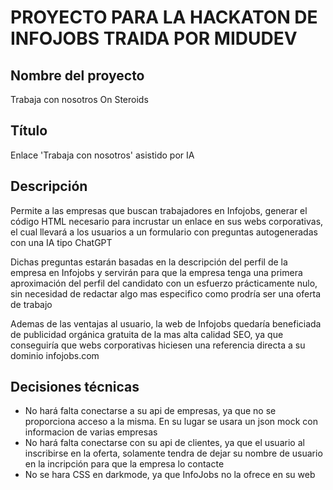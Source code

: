 # PROYECTO PARA LA HACKATON DE INFOJOBS TRAIDA POR MIDUDEV

## Nombre del proyecto

Trabaja con nosotros On Steroids

## Título

Enlace 'Trabaja con nosotros' asistido por IA

## Descripción

Permite a las empresas que buscan trabajadores en Infojobs, generar el código HTML necesario para incrustar un enlace en sus webs corporativas, el cual llevará a los usuarios a un formulario con preguntas autogeneradas con una IA tipo ChatGPT

Dichas preguntas estarán basadas en la descripción del perfil de la empresa en Infojobs y servirán para que la empresa tenga una primera aproximación del perfil del candidato con un esfuerzo prácticamente nulo, sin necesidad de redactar algo mas especifico como prodría ser una oferta de trabajo

Ademas de las ventajas al usuario, la web de Infojobs quedaría beneficiada de publicidad orgánica gratuita de la mas alta calidad SEO, ya que conseguiría que webs corporativas hiciesen una referencia directa a su dominio infojobs.com

## Decisiones técnicas

- No hará falta conectarse a su api de empresas, ya que no se proporciona acceso a la misma. En su lugar se usara un json mock con informacion de varias empresas
- No hará falta conectarse con su api de clientes, ya que el usuario al inscribirse en la oferta, solamente tendra de dejar su nombre de usuario en la incripción para que la empresa lo contacte
- No se hara CSS en darkmode, ya que InfoJobs no la ofrece en su web
